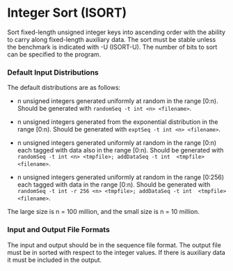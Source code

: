 # Integer Sort (ISORT)

Sort fixed-length unsigned integer keys into ascending order with the ability to carry
along fixed-length auxiliary data.  The sort must be stable unless 
the benchmark is indicated with -U (ISORT-U).    The number of bits to
sort can be specified to the program.

### Default Input Distributions

The default distributions are as follows:

- n unsigned integers generated uniformly at random in the range [0:n).
  Should be generated with `randomSeq -t int <n> <filename>`.

- n unsigned integers generated from the exponential distribution in the 
range [0:n).
Should be generated with `exptSeq -t int <n> <filename>`.

- n unsigned integers generated uniformly at random in the range 
  [0:n) each tagged with data also in the range [0:n). 
 Should be generated with `randomSeq -t int <n> <tmpfile>; addDataSeq -t int 
<tmpfile> <filename>`.

- n unsigned integers generated uniformly at random in the range 
  [0:256) each tagged with data in the range [0:n). 
 Should be generated with `randomSeq -t int -r 256 <n> <tmpfile>; addDataSeq -t int 
  <tmpfile> <filename>`.

The large size is n = 100 million, and the small size is n = 10
million.

### Input and Output File Formats

The input and output should be in the sequence file format.
The output file must be
in sorted with respect to the integer values.   If there is auxiliary data
it must be included in the output.
